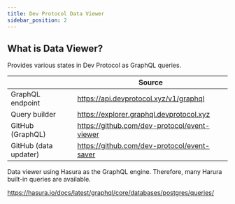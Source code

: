 ```yaml
---
title: Dev Protocol Data Viewer
sidebar_position: 2
---
```


## What is Data Viewer?

Provides various states in Dev Protocol as GraphQL queries.

|                       | Source                                       |
| --------------------- | -------------------------------------------- |
| GraphQL endpoint      | https://api.devprotocol.xyz/v1/graphql       |
| Query builder         | https://explorer.graphql.devprotocol.xyz     |
| GitHub (GraphQL)      | https://github.com/dev-protocol/event-viewer |
| GitHub (data updater) | https://github.com/dev-protocol/event-saver  |

Data viewer using Hasura as the GraphQL engine. Therefore, many Harura built-in queries are available.

https://hasura.io/docs/latest/graphql/core/databases/postgres/queries/
